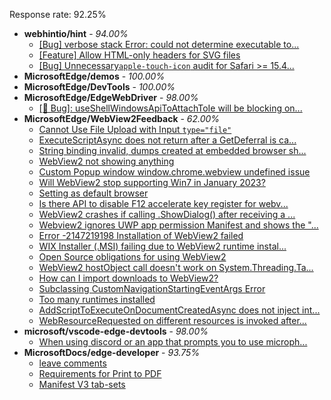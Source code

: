 Response rate: 92.25%

* **webhintio/hint** - _94.00%_
  * [[Bug] verbose stack Error: could not determine executable to...](https://github.com/webhintio/hint/issues/5349)
  * [[Feature] Allow HTML-only headers for SVG files](https://github.com/webhintio/hint/issues/5281)
  * [[Bug] Unnecessary`apple-touch-icon` audit for Safari >= 15.4...](https://github.com/webhintio/hint/issues/5256)
* **MicrosoftEdge/demos** - _100.00%_
* **MicrosoftEdge/DevTools** - _100.00%_
* **MicrosoftEdge/EdgeWebDriver** - _98.00%_
  * [[🐛 Bug]: useShellWindowsApiToAttachToIe will be blocking on...](https://github.com/MicrosoftEdge/EdgeWebDriver/issues/34)
* **MicrosoftEdge/WebView2Feedback** - _62.00%_
  * [Cannot Use File Upload with Input ``type="file"``](https://github.com/MicrosoftEdge/WebView2Feedback/issues/2972)
  * [ExecuteScriptAsync does not return after a GetDeferral is ca...](https://github.com/MicrosoftEdge/WebView2Feedback/issues/2971)
  * [String binding invalid, dumps created at embedded browser sh...](https://github.com/MicrosoftEdge/WebView2Feedback/issues/2970)
  * [WebView2 not showing anything](https://github.com/MicrosoftEdge/WebView2Feedback/issues/2969)
  * [Custom Popup window window.chrome.webview undefined issue](https://github.com/MicrosoftEdge/WebView2Feedback/issues/2967)
  * [Will WebView2 stop supporting Win7 in January 2023?](https://github.com/MicrosoftEdge/WebView2Feedback/issues/2964)
  * [Setting as default browser](https://github.com/MicrosoftEdge/WebView2Feedback/issues/2962)
  * [Is there API to disable F12 accelerate key register for webv...](https://github.com/MicrosoftEdge/WebView2Feedback/issues/2957)
  * [WebView2 crashes if calling .ShowDialog() after receiving a ...](https://github.com/MicrosoftEdge/WebView2Feedback/issues/2946)
  * [Webview2 ignores UWP app permission Manifest and shows the "...](https://github.com/MicrosoftEdge/WebView2Feedback/issues/2930)
  * [Error -2147219198 Installation of WebView2 failed](https://github.com/MicrosoftEdge/WebView2Feedback/issues/2914)
  * [ WIX Installer (.MSI) failing due to WebView2 runtime instal...](https://github.com/MicrosoftEdge/WebView2Feedback/issues/2911)
  * [Open Source obligations for using WebView2](https://github.com/MicrosoftEdge/WebView2Feedback/issues/2950)
  * [WebView2 hostObject call doesn't work on System.Threading.Ta...](https://github.com/MicrosoftEdge/WebView2Feedback/issues/2948)
  * [How can I import downloads to WebView2?](https://github.com/MicrosoftEdge/WebView2Feedback/issues/2940)
  * [Subclassing CustomNavigationStartingEventArgs Error](https://github.com/MicrosoftEdge/WebView2Feedback/issues/2928)
  * [Too many runtimes installed](https://github.com/MicrosoftEdge/WebView2Feedback/issues/2926)
  * [AddScriptToExecuteOnDocumentCreatedAsync does not inject int...](https://github.com/MicrosoftEdge/WebView2Feedback/issues/2921)
  * [WebResourceRequested on different resources is invoked after...](https://github.com/MicrosoftEdge/WebView2Feedback/issues/2909)
* **microsoft/vscode-edge-devtools** - _98.00%_
  * [When using discord or an app that prompts you to use microph...](https://github.com/microsoft/vscode-edge-devtools/issues/1256)
* **MicrosoftDocs/edge-developer** - _93.75%_
  * [leave comments](https://github.com/MicrosoftDocs/edge-developer/issues/2317)
  * [Requirements for Print to PDF](https://github.com/MicrosoftDocs/edge-developer/pull/2316)
  * [Manifest V3 tab-sets](https://github.com/MicrosoftDocs/edge-developer/pull/2272)